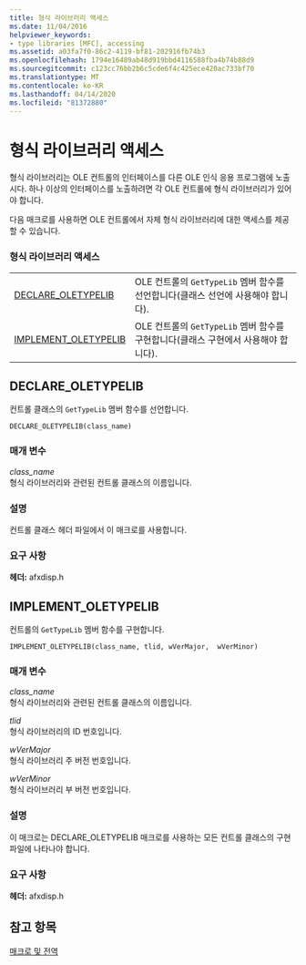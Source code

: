 ```yaml
---
title: 형식 라이브러리 액세스
ms.date: 11/04/2016
helpviewer_keywords:
- type libraries [MFC], accessing
ms.assetid: a03fa7f0-86c2-4119-bf81-202916fb74b3
ms.openlocfilehash: 1794e16489ab48d919bbd4116588fba4b74b88d9
ms.sourcegitcommit: c123cc76bb2b6c5cde6f4c425ece420ac733bf70
ms.translationtype: MT
ms.contentlocale: ko-KR
ms.lasthandoff: 04/14/2020
ms.locfileid: "81372880"
---
```

# <a name="type-library-access"></a>형식 라이브러리 액세스

형식 라이브러리는 OLE 컨트롤의 인터페이스를 다른 OLE 인식 응용 프로그램에 노출시다. 하나 이상의 인터페이스를 노출하려면 각 OLE 컨트롤에 형식 라이브러리가 있어야 합니다.

다음 매크로를 사용하면 OLE 컨트롤에서 자체 형식 라이브러리에 대한 액세스를 제공할 수 있습니다.

### <a name="type-library-access"></a>형식 라이브러리 액세스

|||
|-|-|
|[DECLARE_OLETYPELIB](#declare_oletypelib)|OLE 컨트롤의 `GetTypeLib` 멤버 함수를 선언합니다(클래스 선언에 사용해야 합니다).|
|[IMPLEMENT_OLETYPELIB](#implement_oletypelib)|OLE 컨트롤의 `GetTypeLib` 멤버 함수를 구현합니다(클래스 구현에서 사용해야 합니다).|

## <a name="declare_oletypelib"></a><a name="declare_oletypelib"></a>DECLARE_OLETYPELIB

컨트롤 클래스의 `GetTypeLib` 멤버 함수를 선언합니다.

```
DECLARE_OLETYPELIB(class_name)
```

### <a name="parameters"></a>매개 변수

*class_name*<br/>
형식 라이브러리와 관련된 컨트롤 클래스의 이름입니다.

### <a name="remarks"></a>설명

컨트롤 클래스 헤더 파일에서 이 매크로를 사용합니다.

### <a name="requirements"></a>요구 사항

**헤더:** afxdisp.h

## <a name="implement_oletypelib"></a><a name="implement_oletypelib"></a>IMPLEMENT_OLETYPELIB

컨트롤의 `GetTypeLib` 멤버 함수를 구현합니다.

```
IMPLEMENT_OLETYPELIB(class_name, tlid, wVerMajor,  wVerMinor)
```

### <a name="parameters"></a>매개 변수

*class_name*<br/>
형식 라이브러리와 관련된 컨트롤 클래스의 이름입니다.

*tlid*<br/>
형식 라이브러리의 ID 번호입니다.

*wVerMajor*<br/>
형식 라이브러리 주 버전 번호입니다.

*wVerMinor*<br/>
형식 라이브러리 부 버전 번호입니다.

### <a name="remarks"></a>설명

이 매크로는 DECLARE_OLETYPELIB 매크로를 사용하는 모든 컨트롤 클래스의 구현 파일에 나타나야 합니다.

### <a name="requirements"></a>요구 사항

**헤더:** afxdisp.h

## <a name="see-also"></a>참고 항목

[매크로 및 전역](../../mfc/reference/mfc-macros-and-globals.md)
